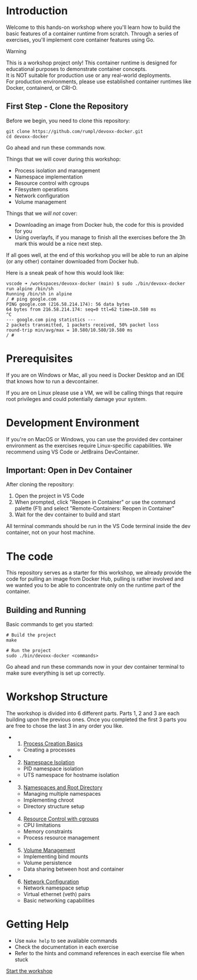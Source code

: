 # Introduction

Welcome to this hands-on workshop where you'll learn how to build the basic
features of a container runtime from scratch. Through a series of exercises,
you'll implement core container features using Go.

> [!WARNING]
> This is a workshop project only!
> This container runtime is designed for educational purposes to demonstrate container concepts.  
> It is NOT suitable for production use or any real-world deployments.  
> For production environments, please use established container runtimes like Docker, containerd, or CRI-O.

## First Step - Clone the Repository

Before we begin, you need to clone this repository:

```console
git clone https://github.com/rumpl/devoxx-docker.git
cd devoxx-docker
```

Go ahead and run these commands now.

Things that we will cover during this workshop:

- Process isolation and management
- Namespace implementation
- Resource control with cgroups
- Filesystem operations
- Network configuration
- Volume management

Things that we _will not_ cover:

- Downloading an image from Docker hub, the code for this is provided for you
- Using overlayfs, if you manage to finish all the exercises before the 3h mark
  this would be a nice next step.

If all goes well, at the end of this workshop you will be able to run an alpine
(or any other) container downloaded from Docker hub.

Here is a sneak peak of how this would look like:

```console
vscode ➜ /workspaces/devoxx-docker (main) $ sudo ./bin/devoxx-docker run alpine /bin/sh
Running /bin/sh in alpine
/ # ping google.com
PING google.com (216.58.214.174): 56 data bytes
64 bytes from 216.58.214.174: seq=0 ttl=62 time=10.580 ms
^C
--- google.com ping statistics ---
2 packets transmitted, 1 packets received, 50% packet loss
round-trip min/avg/max = 10.580/10.580/10.580 ms
/ #
```

# Prerequisites

If you are on Windows or Mac, all you need is Docker Desktop and an IDE that
knows how to run a devcontainer.

If you are on Linux please use a VM, we will be calling things that require root
privileges and could potentially damage your system.

# Development Environment

If you're on MacOS or Windows, you can use the provided dev container
environment as the exercises require Linux-specific capabilities. We recommend
using VS Code or JetBrains DevContainer.

## Important: Open in Dev Container

After cloning the repository:

1. Open the project in VS Code
2. When prompted, click "Reopen in Container" or use the command palette (F1) and select "Remote-Containers: Reopen in Container"
3. Wait for the dev container to build and start

All terminal commands should be run in the VS Code terminal inside the dev container, not on your host machine.

# The code

This repository serves as a starter for this workshop, we already provide the
code for pulling an image from Docker Hub, pulling is rather involved and we
wanted you to be able to concentrate only on the runtime part of the container.

## Building and Running

Basic commands to get you started:

```console
# Build the project
make

# Run the project
sudo ./bin/devoxx-docker <commands>
```

Go ahead and run these commands now in your dev container terminal to make sure everything is set up correctly.

# Workshop Structure

The workshop is divided into 6 different parts. Parts 1, 2 and 3 are each
building upon the previous ones. Once you completed the first 3 parts you are
free to chose the last 3 in any order you like.

- 1. [Process Creation Basics](02-process-creation.md)
  - Creating a processes
- 2. [Namespace Isolation](03-namespace-isolation.md)
  - PID namespace isolation
  - UTS namespace for hostname isolation
- 3.  [Namespaces and Root Directory](04-namespaces-and-chroot.md)
  - Managing multiple namespaces
  - Implementing chroot
  - Directory structure setup
- 4. [Resource Control with cgroups](05-cgroups.md)
  - CPU limitations
  - Memory constraints
  - Process resource management
- 5. [Volume Management](06-volumes.md)
  - Implementing bind mounts
  - Volume persistence
  - Data sharing between host and container
- 6. [Network Configuration](07-network.md)
  - Network namespace setup
  - Virtual ethernet (veth) pairs
  - Basic networking capabilities

# Getting Help

- Use `make help` to see available commands
- Check the documentation in each exercise
- Refer to the hints and command references in each exercise file when stuck

[Start the workshop](02-process-creation.md)
